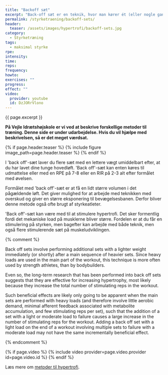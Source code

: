 ```yaml
---
title: "Backoff sæt"
excerpt: "Back-off sæt er en teknik, hvor man kører ét (eller nogle gange flere) sæt med lettere vægte, efter man har kørt sine ‘hovedsæt’ med tungere vægte."
permalink: /styrketraening/backoff-sets/
header:
  teaser: /assets/images/hypertrofi/backoff-sets.jpg
category:
  - Styrketræning
tags:
  - maksimal styrke
rpe:
intensity:
time:
reps:
frequency:
howto:
exercises: ""
progress:
effect: ""
video:
  provider: youtube
  id: DzJORrVlono
---
```


{{ page.excerpt }}

**På Vejle Idrætshøjskole er vi ved at beskrive forskellige metoder til træning. Denne side er under udarbejdelse. Hvis du vil hjælpe med beskrivelsen, så er det meget værdsat.**

{% if page.header.teaser %}
  {% include figure image_path=page.header.teaser %}
{% endif %}

I 'back off'-sæt laver du flere sæt med en lettere vægt umiddelbart efter, at du har lavet dine tunge hovedløft. 'Back off'-sæt kan enten køres til udmattelse eller med en RPE på 7-8 eller en RIR på 2-3 alt efter formålet med øvelsen.

Formålet med 'back off'-sæt er at få en lidt større volumen i det pågældende løft. Det giver mulighed for at arbejde med teknikken med overskud og giver en større eksponering til bevægelsesbanen. Derfor bliver denne metode også ofte brugt af styrkeatleter.

'Back off'-sæt kan være med til at stimulere hypertrofi. Det sker formentlig fordi det mekaniske load på musklerne bliver større. Fordelen er at du får en stimulering på styrken, men bagefter kan arbejde med både teknik, men også flere stimulerende sæt på muskeludviklingen.

{% comment %}

Back off sets involve performing additional sets with a lighter weight immediately (or shortly) after a main sequence of heavier sets. Since heavy loads are used in the main part of the workout, this technique is more often used by strength athletes, than by bodybuilders.

Even so, the long-term research that has been performed into back off sets suggests that they are effective for increasing hypertrophy, most likely because they increase the total number of stimulating reps in the workout.

Such beneficial effects are likely only going to be apparent when the main sets are performed with heavy loads (and therefore involve little aerobic demand, minimal afferent feedback associated with metabolite accumulation, and few stimulating reps per set), such that the addition of a set with a light or moderate load to failure causes a large increase in the number of stimulating reps for the workout. Adding a back off set with a light load on the end of a workout involving multiple sets to failure with a moderate load may not have the same incrementally beneficial effect.

{% endcomment %}

{% if page.video %}
  {% include video provider=page.video.provider id=page.video.id %}
{% endif %}

Læs mere om [metoder til hypertrofi](/hypertrofi-metoder/).
